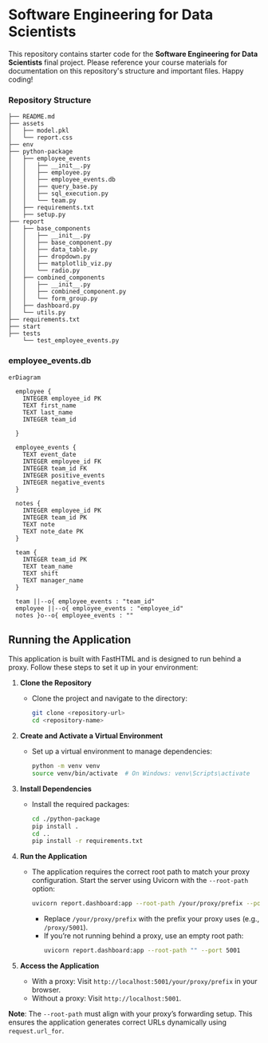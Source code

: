 
# Software Engineering for Data Scientists 

This repository contains starter code for the **Software Engineering for Data Scientists** final project. Please reference your course materials for documentation on this repository's structure and important files. Happy coding!

### Repository Structure
```
├── README.md
├── assets
│   ├── model.pkl
│   └── report.css
├── env
├── python-package
│   ├── employee_events
│   │   ├── __init__.py
│   │   ├── employee.py
│   │   ├── employee_events.db
│   │   ├── query_base.py
│   │   ├── sql_execution.py
│   │   └── team.py
│   ├── requirements.txt
│   ├── setup.py
├── report
│   ├── base_components
│   │   ├── __init__.py
│   │   ├── base_component.py
│   │   ├── data_table.py
│   │   ├── dropdown.py
│   │   ├── matplotlib_viz.py
│   │   └── radio.py
│   ├── combined_components
│   │   ├── __init__.py
│   │   ├── combined_component.py
│   │   └── form_group.py
│   ├── dashboard.py
│   └── utils.py
├── requirements.txt
├── start
├── tests
    └── test_employee_events.py
```

### employee_events.db

```mermaid
erDiagram

  employee {
    INTEGER employee_id PK
    TEXT first_name
    TEXT last_name
    INTEGER team_id
    
  }

  employee_events {
    TEXT event_date
    INTEGER employee_id FK
    INTEGER team_id FK
    INTEGER positive_events
    INTEGER negative_events
  }

  notes {
    INTEGER employee_id PK
    INTEGER team_id PK
    TEXT note
    TEXT note_date PK
  }

  team {
    INTEGER team_id PK
    TEXT team_name
    TEXT shift
    TEXT manager_name
  }

  team ||--o{ employee_events : "team_id"
  employee ||--o{ employee_events : "employee_id"
  notes }o--o{ employee_events : ""
```


## Running the Application

This application is built with FastHTML and is designed to run behind a proxy. Follow these steps to set it up in your environment:

1. **Clone the Repository**
   - Clone the project and navigate to the directory:
     ```bash
     git clone <repository-url>
     cd <repository-name>
     ```

2. **Create and Activate a Virtual Environment**
   - Set up a virtual environment to manage dependencies:
     ```bash
     python -m venv venv
     source venv/bin/activate  # On Windows: venv\Scripts\activate
     ```

3. **Install Dependencies**
   - Install the required packages:
     ```bash
     cd ./python-package
     pip install .
     cd ..
     pip install -r requirements.txt
     ```

4. **Run the Application**
   - The application requires the correct root path to match your proxy configuration. Start the server using Uvicorn with the `--root-path` option:
     ```bash
     uvicorn report.dashboard:app --root-path /your/proxy/prefix --port 5001
     ```
     - Replace `/your/proxy/prefix` with the prefix your proxy uses (e.g., `/proxy/5001`).
     - If you’re not running behind a proxy, use an empty root path:
       ```bash
       uvicorn report.dashboard:app --root-path "" --port 5001
       ```

5. **Access the Application**
   - With a proxy: Visit `http://localhost:5001/your/proxy/prefix` in your browser.
   - Without a proxy: Visit `http://localhost:5001`.

**Note**: The `--root-path` must align with your proxy’s forwarding setup. This ensures the application generates correct URLs dynamically using `request.url_for`.
